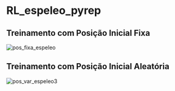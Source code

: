 # RL_espeleo_pyrep

## Treinamento com Posição Inicial Fixa
![pos_fixa_espeleo](https://user-images.githubusercontent.com/51409770/118064269-103c5d80-b371-11eb-87ca-33cbcec3efac.png)

## Treinamento com Posição Inicial Aleatória 
![pos_var_espeleo3](https://user-images.githubusercontent.com/51409770/118064272-116d8a80-b371-11eb-8f2e-200335c9c2e5.png)

